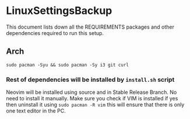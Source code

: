# LinuxSettingsBackup
This document lists down all the REQUIREMENTS packages and other dependencies required to run this setup.

## Arch
`sudo pacman -Syu && sudo pacman -Sy i3 git curl`

### Rest of dependencies will be installed by `install.sh` script
Neovim will be installed using source and in Stable Release Branch. No need to install it manually.
Make sure you check if VIM is installed if yes then uninstall it using `sudo pacman -R vim` this will ensure that there is only one text editor in the PC.
